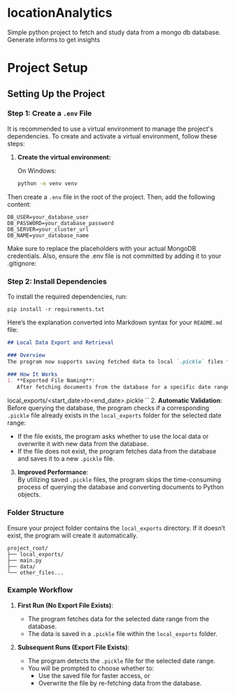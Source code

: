 # locationAnalytics
Simple python project to fetch and study data from a mongo db database. Generate informs to get insights

# Project Setup

## Setting Up the Project

### Step 1: Create a `.env` File

It is recommended to use a virtual environment to manage the project's dependencies. To create and activate a virtual environment, follow these steps:

1. **Create the virtual environment:**

   On Windows:
   ```bash
   python -m venv venv

Then create a `.env` file in the root of the project. Then, add the following content:

```env
DB_USER=your_database_user
DB_PASSWORD=your_database_password
DB_SERVER=your_cluster_url
DB_NAME=your_database_name
```

Make sure to replace the placeholders with your actual MongoDB credentials. Also, ensure the .env file is not committed by adding it to your .gitignore:

### Step 2: Install Dependencies
To install the required dependencies, run:

```
pip install -r requirements.txt
```

Here’s the explanation converted into Markdown syntax for your `README.md` file:

```markdown
## Local Data Export and Retrieval

### Overview
The program now supports saving fetched data to local `.pickle` files for faster subsequent access. This feature reduces the need to re-fetch data from the database for the same date range, improving performance.

### How It Works
1. **Exported File Naming**:  
   After fetching documents from the database for a specific date range, the program stores the data in the `local_exports` folder. The file is named based on the selected date range using the format:  
   ```
   local_exports/<start_date>_to_<end_date>.pickle
   ``
2. **Automatic Validation**:  
   Before querying the database, the program checks if a corresponding `.pickle` file already exists in the `local_exports` folder for the selected date range:
   - If the file exists, the program asks whether to use the local data or overwrite it with new data from the database.
   - If the file does not exist, the program fetches data from the database and saves it to a new `.pickle` file.

3. **Improved Performance**:  
   By utilizing saved `.pickle` files, the program skips the time-consuming process of querying the database and converting documents to Python objects.

### Folder Structure
Ensure your project folder contains the `local_exports` directory. If it doesn’t exist, the program will create it automatically.

```
project_root/
├── local_exports/
├── main.py
├── data/
└── other_files...
```

### Example Workflow
1. **First Run (No Export File Exists)**:
   - The program fetches data for the selected date range from the database.
   - The data is saved in a `.pickle` file within the `local_exports` folder.

2. **Subsequent Runs (Export File Exists)**:
   - The program detects the `.pickle` file for the selected date range.
   - You will be prompted to choose whether to:
     - Use the saved file for faster access, or
     - Overwrite the file by re-fetching data from the database.
```
